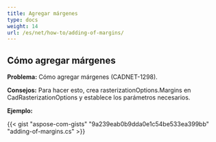 ```yaml
---
title: Agregar márgenes
type: docs
weight: 14
url: /es/net/how-to/adding-of-margins/
---
```


## **Cómo agregar márgenes**

**Problema:** Cómo agregar márgenes (CADNET-1298).

**Consejos:** Para hacer esto, crea rasterizationOptions.Margins en CadRasterizationOptions y establece los parámetros necesarios.

**Ejemplo:**

{{< gist "aspose-com-gists" "9a239eab0b9dda0e1c54be533ea399bb" "adding-of-margins.cs" >}}
